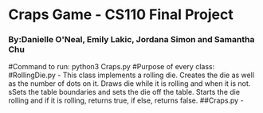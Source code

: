 # Craps Game - CS110 Final Project
### By:Danielle O'Neal, Emily Lakic, Jordana Simon and Samantha Chu

#Command to run: python3 Craps.py
#Purpose of every class: 
#RollingDie.py - This class implements a rolling die. Creates the die as well as the number of dots on it. Draws die while it is rolling and when it is not. sSets the table boundaries and sets the die off the table. Starts the die rolling and if it is rolling, returns true, if else, returns false.
##Craps.py - 
